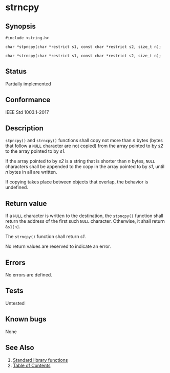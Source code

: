 # strncpy

## Synopsis

`#include <string.h>`

`char *stpncpy(char *restrict s1, const char *restrict s2, size_t n);`

`char *strncpy(char *restrict s1, const char *restrict s2, size_t n);`

## Status

Partially implemented

## Conformance

IEEE Std 1003.1-2017

## Description

`stpncpy()` and `strncpy()` functions shall copy not more than _n_ bytes (bytes that follow a `NULL` character are not
copied) from the array pointed to by _s2_ to the array pointed to by _s1_.

If the array pointed to by _s2_ is a string that is shorter than _n_ bytes, `NULL` characters shall be appended to the
copy in the array pointed to by _s1_, until _n_ bytes in all are written.

If copying takes place between objects that overlap, the behavior is undefined.

## Return value

If a `NULL` character is written to the destination, the `stpncpy()` function shall return the address of the first such
`NULL` character. Otherwise, it shall return `&s1[n]`.

The `strncpy()` function shall return _s1_.

No return values are reserved to indicate an error.

## Errors

No errors are defined.

## Tests

Untested

## Known bugs

None

## See Also

1. [Standard library functions](../index.md)
2. [Table of Contents](../../../index.md)
